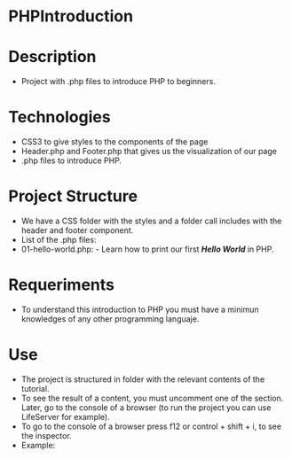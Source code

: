 # PHPIntroduction
# Description
- Project with .php files to introduce PHP to beginners.

# Technologies 
- CSS3 to give styles to the components of the page
- Header.php and Footer.php that gives us the visualization of our page
- .php files to introduce PHP.
# Project Structure
- We have a CSS folder with the styles and a folder call includes with the header and footer component.
- List of the .php files:
- 01-hello-world.php:
            - Learn how to print our first ***Hello World*** in PHP.
# Requeriments
- To understand this introduction to PHP you must have a minimun knowledges of any other programming languaje.
# Use 
- The project is structured in folder with the relevant contents of the tutorial.
- To see the result of a content, you must uncomment one of the section. Later, go to the console of a browser (to run the project you can use LifeServer for example).
- To go to the console of a browser press f12 or control + shift + i, to see the inspector.
- Example:
